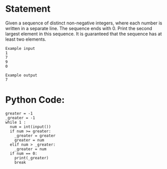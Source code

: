 # Statement
Given a sequence of distinct non-negative integers, where each number is written in a separate line. The sequence ends with 0. Print the second largest element in this sequence. It is guaranteed that the sequence has at least two elements.

```
Example input
1
7
9
0

Example output
7
```
# Python Code:
```
greater = -1
_greater = -1
while 1 :
  num = int(input())
  if num >= greater:
    _greater = greater 
    greater = num
  elif num > _greater:
    _greater = num
  if num == 0:
    print(_greater)
    break
```
